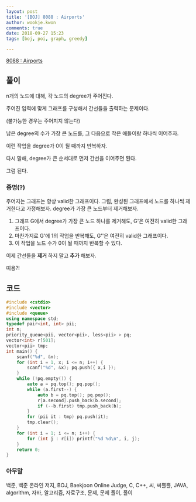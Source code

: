 ```yaml
---
layout: post
title: '[BOJ] 8088 : Airports'
author: wookje.kwon
comments: true
date: 2018-09-27 15:23
tags: [boj, poi, graph, greedy]

---
```


[8088 : Airports](https://www.acmicpc.net/problem/8088)  

## 풀이

n개의 노드에 대해, 각 노드의 degree가 주어진다.

주어진 입력에 맞게 그래프를 구성해서 간선들을 출력하는 문제이다.

(불가능한 경우는 주어지지 않는다)

남은 degree의 수가 가장 큰 노드를, 그 다음으로 작은 애들이랑 하나씩 이어주자.

이런 작업을 degree가 0이 될 때까지 반복하자.

다시 말해, degree가 큰 순서대로 먼저 간선을 이어주면 된다.

그럼 된다.

### 증명(?)

주어지는 그래프는 항상 valid한 그래프이다. 그럼, 완성된 그래프에서 노드를 하나씩 제거한다고 가정해보자. degree가 가장 큰 노드부터 제거해보자.

1. 그래프 G에서 degree가 가장 큰 노드 하나를 제거해도, G'은 여전히 valid한 그래프이다.
2. 마찬가지로 G'에 1의 작업을 반복해도, G''은 여전히 valid한 그래프이다.
3. 이 작업을 노드 수가 0이 될 때까지 반복할 수 있다.

이제 간선들을 **제거** 하지 말고 **추가** 해보자.

띠용?!

## 코드

```cpp
#include <cstdio>
#include <vector>
#include <queue>
using namespace std;
typedef pair<int, int> pii;
int n;
priority_queue<pii, vector<pii>, less<pii> > pq;
vector<int> r[501];
vector<pii> tmp;
int main() {
    scanf("%d", &n);
    for (int i = 1, x; i <= n; i++) {
        scanf("%d", &x); pq.push({ x,i });
    }
    while (!pq.empty()) {
        auto a = pq.top(); pq.pop();
        while (a.first--) {
            auto b = pq.top(); pq.pop();
            r[a.second].push_back(b.second);
            if (--b.first) tmp.push_back(b);
        }
        for (pii it : tmp) pq.push(it);
        tmp.clear();
    }
    for (int i = 1; i <= n; i++) {
        for (int j : r[i]) printf("%d %d\n", i, j);
    }
    return 0;
}
```  

### 아무말  
백준, 백준 온라인 저지, BOJ, Baekjoon Online Judge, C, C++, 씨, 씨쁠쁠, JAVA, algorithm, 자바, 알고리즘, 자료구조, 문제, 문제 풀이, 풀이
